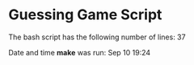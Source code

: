 # Guessing Game Script
The bash script has the following number of lines:
37
 
Date and time **make** was run:
Sep 10  19:24

